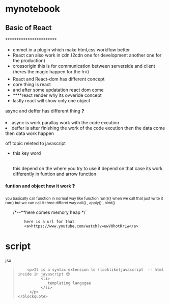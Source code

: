 # mynotebook

<h2>Basic of React </h2>
***********************
<ul>
       <li>emmet in a plugin which make html,css workflow better</li>
       <li>React can also work in cdn (2cdn one for development another one for the production)</li>
       <li>crossorigin this is for communication between serverside and client (heres the magic happen for the h⭐)</li>
       <li>React and React-dom has different concept
          <li>core thing is react </li>
          <li>and after some updatation react dom come</li>
       </li>
       <li>****react render why its ovveride concept </li> 
       <li>lastly react will show only one object</li>
</ul>       

<p>async and deffer has different thing ❓
       <li>async is work parallay work with the code excution </li>
       <li>deffer is after finishing the work of the code excution then the data come then data work happen </li>
</p>     

<p>off topic releted to javascript</p>
<ul>
       <li>this key word</li></br>
       <p>this depend on the where you try to use it depend on that case its work differently in funtion and arrow function</p>
</ul>
<p>
    <h4>   funtion and object how it work ❓ <br/> </h4>
       <small>
       you basically call function in normal way like function run(){} when we call that just write it run() but we can call it three differet way call() , apply()        , bind()
       </small>       
       
  <ol>
         /*--**here comes memory heap */
         
         
         
         
         
         here is a url for that
         <a>https://www.youtube.com/watch?v=uwV0hotRrLw</a>     
  </ol>
<p>
       
<h1>script</h1>
<p></p>

<dt>jsx</dt>
    <blockquote>
    
        <p>It is a syntax extension to (looklike)javascript  -- html inside in javascript 😉
              <li>
                 templating langugae    
              </li>
         </p> 
    </blockquote>



       
       


